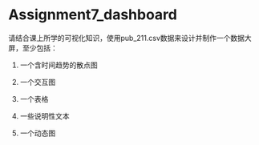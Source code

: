 # Assignment7_dashboard

请结合课上所学的可视化知识，使用pub_211.csv数据来设计并制作一个数据大屏，至少包括：

1. 一个含时间趋势的散点图

2. 一个交互图

3. 一个表格

4. 一些说明性文本

5. 一个动态图

